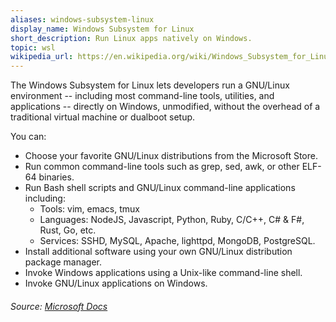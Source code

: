 ```yaml
---
aliases: windows-subsystem-linux
display_name: Windows Subsystem for Linux
short_description: Run Linux apps natively on Windows.
topic: wsl
wikipedia_url: https://en.wikipedia.org/wiki/Windows_Subsystem_for_Linux
---
```

The Windows Subsystem for Linux lets developers run a GNU/Linux environment -- including most command-line tools, utilities, and applications -- directly on Windows, unmodified, without the overhead of a traditional virtual machine or dualboot setup.

You can:

- Choose your favorite GNU/Linux distributions from the Microsoft Store.
- Run common command-line tools such as grep, sed, awk, or other ELF-64 binaries.
- Run Bash shell scripts and GNU/Linux command-line applications including:
    - Tools: vim, emacs, tmux
    - Languages: NodeJS, Javascript, Python, Ruby, C/C++, C# & F#, Rust, Go, etc.
    - Services: SSHD, MySQL, Apache, lighttpd, MongoDB, PostgreSQL.
- Install additional software using your own GNU/Linux distribution package manager.
- Invoke Windows applications using a Unix-like command-line shell.
- Invoke GNU/Linux applications on Windows.

###### Source: [Microsoft Docs](https://docs.microsoft.com/windows/wsl/about)
